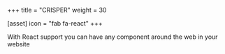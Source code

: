 +++
title = "CRISPER"
weight = 30

[asset]
  icon = "fab fa-react"
+++

With React support you can have any component around the web in your website
